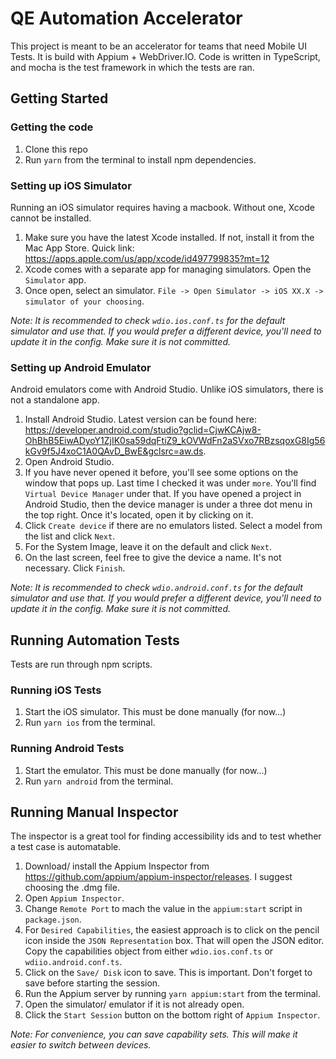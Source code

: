# QE Automation  Accelerator

This project is meant to be an accelerator for teams that need Mobile UI Tests. It is build with Appium + WebDriver.IO.
Code is written in TypeScript, and mocha is the test framework in which the tests are ran.

## Getting Started

### Getting the code
1. Clone this repo
2. Run `yarn` from the terminal to install npm dependencies.

### Setting up iOS Simulator
Running an iOS simulator requires having a macbook. Without one, Xcode cannot be installed.

1. Make sure you have the latest Xcode installed. If not, install it from the Mac App Store. Quick link: https://apps.apple.com/us/app/xcode/id497799835?mt=12
2. Xcode comes with a separate app for managing simulators. Open the `Simulator` app.
3. Once open, select an simulator. `File -> Open Simulator -> iOS XX.X -> simulator of your choosing`.

_Note: It is recommended to check `wdio.ios.conf.ts` for the default simulator and use that. If you would prefer a
different device, you'll need to update it in the config. Make sure it is not committed._

### Setting up Android Emulator
Android emulators come with Android Studio. Unlike iOS simulators, there is not a standalone app.

1. Install Android Studio. Latest version can be found here: https://developer.android.com/studio?gclid=CjwKCAjw8-OhBhB5EiwADyoY1ZjIK0sa59dqFtiZ9_kOVWdFn2aSVxo7RBzsqoxG8Ig56kGv9f5J4xoC1A0QAvD_BwE&gclsrc=aw.ds.
2. Open Android Studio.
3. If you have never opened it before, you'll see some options on the window that pops up. Last time I checked
it was under `more`. You'll find `Virtual Device Manager` under that. If you have opened a project in Android Studio,
then the device manager is under a three dot menu in the top right. Once it's located, open it by clicking on it.
4. Click `Create device` if there are no emulators listed. Select a model from the list and click `Next`.
5. For the System Image, leave it on the default and click `Next`.
6. On the last screen, feel free to give the device a name. It's not necessary. Click `Finish`.

_Note: It is recommended to check `wdio.android.conf.ts` for the default simulator and use that. If you would prefer a
different device, you'll need to update it in the config. Make sure it is not committed._

## Running Automation Tests
Tests are run through npm scripts.

### Running iOS Tests
1. Start the iOS simulator. This must be done manually (for now...)
2. Run `yarn ios` from the terminal.

### Running Android Tests
1. Start the emulator. This must be done manually (for now...)
2. Run `yarn android` from the terminal.

## Running Manual Inspector
The inspector is a great tool for finding accessibility ids and to test whether a test case is automatable.

1. Download/ install the Appium Inspector from https://github.com/appium/appium-inspector/releases. I suggest choosing the .dmg file.
2. Open `Appium Inspector`.
3. Change `Remote Port` to mach the value in the `appium:start` script in `package.json`.
4. For `Desired Capabilities`, the easiest approach is to click on the pencil icon inside the `JSON Representation`
 box. That will open the JSON editor. Copy the capabilities object from either `wdio.ios.conf.ts` or `wdiio.android.conf.ts`.
5. Click on the `Save/ Disk` icon to save. This is important. Don't forget to save before starting the session.
6. Run the Appium server by running `yarn appium:start` from the terminal.
7. Open the simulator/ emulator if it is not already open.
8. Click the `Start Session` button on the bottom right of `Appium Inspector`.

_Note: For convenience, you can save capability sets. This will make it easier to switch between devices._
